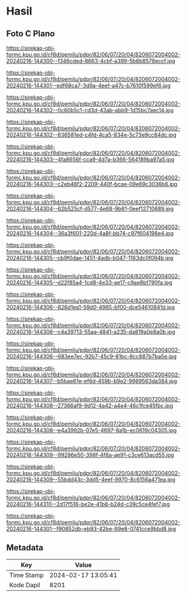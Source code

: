 # Hasil

## Foto C Plano

https://sirekap-obj-formc.kpu.go.id/cf8d/pemilu/pdpr/82/06/07/20/04/8206072004002-20240216-144300--f346cded-8663-4cbf-a399-5b6b8578eccf.jpg

https://sirekap-obj-formc.kpu.go.id/cf8d/pemilu/pdpr/82/06/07/20/04/8206072004002-20240216-144301--edf68ca7-3d9a-4eef-a47c-b7610f599ef6.jpg

https://sirekap-obj-formc.kpu.go.id/cf8d/pemilu/pdpr/82/06/07/20/04/8206072004002-20240216-144302--0c60b5c1-cd3d-43ab-abb9-1d15bc7aec14.jpg

https://sirekap-obj-formc.kpu.go.id/cf8d/pemilu/pdpr/82/06/07/20/04/8206072004002-20240216-144302--836581ed-c4fd-4ca5-834e-5c73e9cc84dc.jpg

https://sirekap-obj-formc.kpu.go.id/cf8d/pemilu/pdpr/82/06/07/20/04/8206072004002-20240216-144303--4fa8656f-cca9-4d7a-b366-564189ba97a5.jpg

https://sirekap-obj-formc.kpu.go.id/cf8d/pemilu/pdpr/82/06/07/20/04/8206072004002-20240216-144303--c2eb46f2-2209-440f-bcae-09e69c3036b6.jpg

https://sirekap-obj-formc.kpu.go.id/cf8d/pemilu/pdpr/82/06/07/20/04/8206072004002-20240216-144304--62b525cf-d577-4e68-9b61-0eef12710689.jpg

https://sirekap-obj-formc.kpu.go.id/cf8d/pemilu/pdpr/82/06/07/20/04/8206072004002-20240216-144304--36a3f601-220d-4a8f-bb74-c97f604198e4.jpg

https://sirekap-obj-formc.kpu.go.id/cf8d/pemilu/pdpr/82/06/07/20/04/8206072004002-20240216-144305--cb9f0dae-1451-4adb-b047-1163dc0f094b.jpg

https://sirekap-obj-formc.kpu.go.id/cf8d/pemilu/pdpr/82/06/07/20/04/8206072004002-20240216-144305--d22f85a4-1cd8-4e33-ae17-c9ae8bf790fa.jpg

https://sirekap-obj-formc.kpu.go.id/cf8d/pemilu/pdpr/82/06/07/20/04/8206072004002-20240216-144306--826d1ea1-59d0-4965-bf00-dce54610841d.jpg

https://sirekap-obj-formc.kpu.go.id/cf8d/pemilu/pdpr/82/06/07/20/04/8206072004002-20240216-144306--c4a39713-55aa-4841-a235-da819a0e8a0b.jpg

https://sirekap-obj-formc.kpu.go.id/cf8d/pemilu/pdpr/82/06/07/20/04/8206072004002-20240216-144306--683ee7ec-92b7-45c9-81bc-8cc887b7ba5e.jpg

https://sirekap-obj-formc.kpu.go.id/cf8d/pemilu/pdpr/82/06/07/20/04/8206072004002-20240216-144307--b5bae61e-ef6d-459b-b9e2-9969563da384.jpg

https://sirekap-obj-formc.kpu.go.id/cf8d/pemilu/pdpr/82/06/07/20/04/8206072004002-20240216-144308--27366af9-9d12-4a42-a4e4-46c1fce45fbc.jpg

https://sirekap-obj-formc.kpu.go.id/cf8d/pemilu/pdpr/82/06/07/20/04/8206072004002-20240216-144308--e4a3992b-07e5-4697-8a1b-ec0619c04305.jpg

https://sirekap-obj-formc.kpu.go.id/cf8d/pemilu/pdpr/82/06/07/20/04/8206072004002-20240216-144309--99286e50-398f-4f8a-ae91-c3ce613acd55.jpg

https://sirekap-obj-formc.kpu.go.id/cf8d/pemilu/pdpr/82/06/07/20/04/8206072004002-20240216-144309--55bdd43c-3dd5-4eef-9970-8c6156a471ea.jpg

https://sirekap-obj-formc.kpu.go.id/cf8d/pemilu/pdpr/82/06/07/20/04/8206072004002-20240216-144310--2d17f516-be2e-41b8-b24d-c39c5ce4fef7.jpg

https://sirekap-obj-formc.kpu.go.id/cf8d/pemilu/pdpr/82/06/07/20/04/8206072004002-20240216-144301--f90852db-eb93-42be-89e8-0741cce9bbd8.jpg


## Metadata

| Key        | Value               |
| ---------- | ------------------- |
| Time Stamp | 2024-02-17 13:05:41 |
| Kode Dapil | 8201                |



